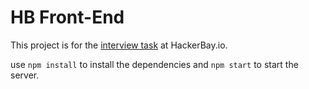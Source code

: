 # HB Front-End

This project is for the [interview task](https://github.com/hackerbay/interview-frontend-task) at HackerBay.io. 

use `npm install` to install the dependencies and `npm start` to start the server.